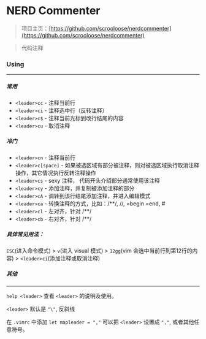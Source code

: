 NERD Commenter
==============

> 项目主页：[https://github.com/scrooloose/nerdcommenter](https://github.com/scrooloose/nerdcommenter)

> 代码注释

### Using
---------

##### 常用
- `<leader>cc`  - 注释当前行
- `<leader>ci`  - 注释选中行（反转注释）
- `<leader>c$`  - 注释当前光标到改行结尾的内容
- `<leader>cu`  - 取消注释

##### 冷门
- `<leader>cn`  - 注释当前行
- `<leader>c[space]`  - 如果被选区域有部分被注释，则对被选区域执行取消注释操作，其它情况执行反转注释操作
- `<leader>cs`  - sexy 注释， 代码开头介绍部分通常使用该注释
- `<leader>cy`  - 添加注释，并复制被添加注释的部分
- `<leader>cA`  - 调转到该行结尾添加注释，并进入编辑模式
- `<leader>ca`  - 转换注释的方式，比如：/**/, //, =begin =end, #
- `<leader>cl`  - 左对齐，针对 /**/
- `<leader>cb`  - 右对齐，针对 /**/

##### 具体常见用法：

`ESC`(进入命令模式) > `v`(进入 visual 模式) > `12gg`(vim 会选中当前行到第12行的内容) > `<leader>ci`(添加注释或取消注释)

##### 其他
----------

`help <leader>` 查看 `<leader>` 的说明及使用。

`<leader>` 默认是 `"\"`, 反斜线

在 `.vimrc` 中添加 `let mapleader = ","` 可以把 `<leader>` 设置成 `","`, 或者其他任意符号。 


